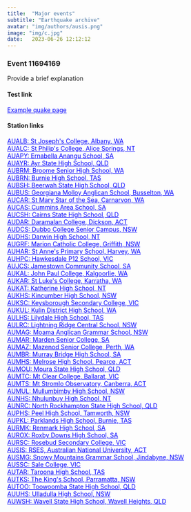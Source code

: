 ```yaml
---
title:  "Major events"
subtitle: "Earthquake archive"
avatar: "img/authors/ausis.png"
image: "img/c.jpg"
date:   2023-06-26 12:12:12
---
```


### Event 11694169
Provide a brief explanation

#### Test link
<a href="https://ausisedu.github.io/#/2099/06/29/example-quake" target="_blank" style="color:blue;" rel="noopener noreferrer">Example quake page</a> <br>

#### Station links 
<a href="https://www.iris.edu/app/station_monitor/#2023-05-10T16:02:00/S1-AUALB/trace/S1-AUALB|11694169" target="_blank" style="color:blue;" rel="noopener noreferrer">AUALB: St Joseph's College, Albany, WA</a> <br> 
<a href="https://www.iris.edu/app/station_monitor/#2023-05-10T16:02:00/S1-AUALC/trace/S1-AUALC|11694169" target="_blank" style="color:blue;" rel="noopener noreferrer">AUALC: St Philip's College, Alice Springs, NT</a> <br> 
<a href="https://www.iris.edu/app/station_monitor/#2023-05-10T16:02:00/S1-AUAPY/trace/S1-AUAPY|11694169" target="_blank" style="color:blue;" rel="noopener noreferrer">AUAPY: Ernabella Anangu School, SA</a> <br> 
<a href="https://www.iris.edu/app/station_monitor/#2023-05-10T16:02:00/S1-AUAYR/trace/S1-AUAYR|11694169" target="_blank" style="color:blue;" rel="noopener noreferrer">AUAYR: Ayr State High School, QLD</a> <br> 
<a href="https://www.iris.edu/app/station_monitor/#2023-05-10T16:02:00/S1-AUBRM/trace/S1-AUBRM|11694169" target="_blank" style="color:blue;" rel="noopener noreferrer">AUBRM: Broome Senior High School, WA</a> <br> 
<a href="https://www.iris.edu/app/station_monitor/#2023-05-10T16:02:00/S1-AUBRN/trace/S1-AUBRN|11694169" target="_blank" style="color:blue;" rel="noopener noreferrer">AUBRN: Burnie High School, TAS</a> <br> 
<a href="https://www.iris.edu/app/station_monitor/#2023-05-10T16:02:00/S1-AUBSH/trace/S1-AUBSH|11694169" target="_blank" style="color:blue;" rel="noopener noreferrer">AUBSH: Beerwah State High School, QLD</a> <br> 
<a href="https://www.iris.edu/app/station_monitor/#2023-05-10T16:02:00/S1-AUBUS/trace/S1-AUBUS|11694169" target="_blank" style="color:blue;" rel="noopener noreferrer">AUBUS: Georgiana Molloy Anglican School, Busselton, WA</a> <br> 
<a href="https://www.iris.edu/app/station_monitor/#2023-05-10T16:02:00/S1-AUCAR/trace/S1-AUCAR|11694169" target="_blank" style="color:blue;" rel="noopener noreferrer">AUCAR: St Mary Star of the Sea, Carnarvon, WA</a> <br> 
<a href="https://www.iris.edu/app/station_monitor/#2023-05-10T16:02:00/S1-AUCAS/trace/S1-AUCAS|11694169" target="_blank" style="color:blue;" rel="noopener noreferrer">AUCAS: Cummins Area School, SA</a> <br> 
<a href="https://www.iris.edu/app/station_monitor/#2023-05-10T16:02:00/S1-AUCSH/trace/S1-AUCSH|11694169" target="_blank" style="color:blue;" rel="noopener noreferrer">AUCSH: Cairns State High School, QLD</a> <br> 
<a href="https://www.iris.edu/app/station_monitor/#2023-05-10T16:02:00/S1-AUDAR/trace/S1-AUDAR|11694169" target="_blank" style="color:blue;" rel="noopener noreferrer">AUDAR: Daramalan College, Dickson, ACT</a> <br> 
<a href="https://www.iris.edu/app/station_monitor/#2023-05-10T16:02:00/S1-AUDCS/trace/S1-AUDCS|11694169" target="_blank" style="color:blue;" rel="noopener noreferrer">AUDCS: Dubbo College Senior Campus, NSW</a> <br> 
<a href="https://www.iris.edu/app/station_monitor/#2023-05-10T16:02:00/S1-AUDHS/trace/S1-AUDHS|11694169" target="_blank" style="color:blue;" rel="noopener noreferrer">AUDHS: Darwin High School, NT</a> <br> 
<a href="https://www.iris.edu/app/station_monitor/#2023-05-10T16:02:00/S1-AUGRF/trace/S1-AUGRF|11694169" target="_blank" style="color:blue;" rel="noopener noreferrer">AUGRF: Marion Catholic College, Griffith, NSW</a> <br> 
<a href="https://www.iris.edu/app/station_monitor/#2023-05-10T16:02:00/S1-AUHAR/trace/S1-AUHAR|11694169" target="_blank" style="color:blue;" rel="noopener noreferrer">AUHAR: St Anne's Primary School, Harvey, WA</a> <br> 
<a href="https://www.iris.edu/app/station_monitor/#2023-05-10T16:02:00/S1-AUHPC/trace/S1-AUHPC|11694169" target="_blank" style="color:blue;" rel="noopener noreferrer">AUHPC: Hawkesdale P12 School, VIC</a> <br> 
<a href="https://www.iris.edu/app/station_monitor/#2023-05-10T16:02:00/S1-AUJCS/trace/S1-AUJCS|11694169" target="_blank" style="color:blue;" rel="noopener noreferrer">AUJCS: Jamestown Community School, SA</a> <br> 
<a href="https://www.iris.edu/app/station_monitor/#2023-05-10T16:02:00/S1-AUKAL/trace/S1-AUKAL|11694169" target="_blank" style="color:blue;" rel="noopener noreferrer">AUKAL: John Paul College, Kalgoorlie, WA</a> <br> 
<a href="https://www.iris.edu/app/station_monitor/#2023-05-10T16:02:00/S1-AUKAR/trace/S1-AUKAR|11694169" target="_blank" style="color:blue;" rel="noopener noreferrer">AUKAR: St Luke's College, Karratha, WA</a> <br> 
<a href="https://www.iris.edu/app/station_monitor/#2023-05-10T16:02:00/S1-AUKAT/trace/S1-AUKAT|11694169" target="_blank" style="color:blue;" rel="noopener noreferrer">AUKAT: Katherine High School, NT</a> <br> 
<a href="https://www.iris.edu/app/station_monitor/#2023-05-10T16:02:00/S1-AUKHS/trace/S1-AUKHS|11694169" target="_blank" style="color:blue;" rel="noopener noreferrer">AUKHS: Kincumber High School, NSW</a> <br> 
<a href="https://www.iris.edu/app/station_monitor/#2023-05-10T16:02:00/S1-AUKSC/trace/S1-AUKSC|11694169" target="_blank" style="color:blue;" rel="noopener noreferrer">AUKSC: Keysborough Secondary College, VIC</a> <br> 
<a href="https://www.iris.edu/app/station_monitor/#2023-05-10T16:02:00/S1-AUKUL/trace/S1-AUKUL|11694169" target="_blank" style="color:blue;" rel="noopener noreferrer">AUKUL: Kulin District High School, WA</a> <br> 
<a href="https://www.iris.edu/app/station_monitor/#2023-05-10T16:02:00/S1-AULHS/trace/S1-AULHS|11694169" target="_blank" style="color:blue;" rel="noopener noreferrer">AULHS: Lilydale High School, TAS</a> <br> 
<a href="https://www.iris.edu/app/station_monitor/#2023-05-10T16:02:00/S1-AULRC/trace/S1-AULRC|11694169" target="_blank" style="color:blue;" rel="noopener noreferrer">AULRC: Lightning Ridge Central School, NSW</a> <br> 
<a href="https://www.iris.edu/app/station_monitor/#2023-05-10T16:02:00/S1-AUMAG/trace/S1-AUMAG|11694169" target="_blank" style="color:blue;" rel="noopener noreferrer">AUMAG: Moama Anglican Grammar School, NSW</a> <br> 
<a href="https://www.iris.edu/app/station_monitor/#2023-05-10T16:02:00/S1-AUMAR/trace/S1-AUMAR|11694169" target="_blank" style="color:blue;" rel="noopener noreferrer">AUMAR: Marden Senior College, SA</a> <br> 
<a href="https://www.iris.edu/app/station_monitor/#2023-05-10T16:02:00/S1-AUMAZ/trace/S1-AUMAZ|11694169" target="_blank" style="color:blue;" rel="noopener noreferrer">AUMAZ: Mazenod Senior College, Perth, WA</a> <br> 
<a href="https://www.iris.edu/app/station_monitor/#2023-05-10T16:02:00/S1-AUMBR/trace/S1-AUMBR|11694169" target="_blank" style="color:blue;" rel="noopener noreferrer">AUMBR: Murray Bridge High School, SA</a> <br> 
<a href="https://www.iris.edu/app/station_monitor/#2023-05-10T16:02:00/S1-AUMHS/trace/S1-AUMHS|11694169" target="_blank" style="color:blue;" rel="noopener noreferrer">AUMHS: Melrose High School, Pearce, ACT</a> <br> 
<a href="https://www.iris.edu/app/station_monitor/#2023-05-10T16:02:00/S1-AUMOU/trace/S1-AUMOU|11694169" target="_blank" style="color:blue;" rel="noopener noreferrer">AUMOU: Moura State High School, QLD</a> <br> 
<a href="https://www.iris.edu/app/station_monitor/#2023-05-10T16:02:00/S1-AUMTC/trace/S1-AUMTC|11694169" target="_blank" style="color:blue;" rel="noopener noreferrer">AUMTC: Mt Clear College, Ballarat, VIC</a> <br> 
<a href="https://www.iris.edu/app/station_monitor/#2023-05-10T16:02:00/S1-AUMTS/trace/S1-AUMTS|11694169" target="_blank" style="color:blue;" rel="noopener noreferrer">AUMTS: Mt Stromlo Observatory, Canberra, ACT</a> <br> 
<a href="https://www.iris.edu/app/station_monitor/#2023-05-10T16:02:00/S1-AUMUL/trace/S1-AUMUL|11694169" target="_blank" style="color:blue;" rel="noopener noreferrer">AUMUL: Mullumbimby High School, NSW</a> <br> 
<a href="https://www.iris.edu/app/station_monitor/#2023-05-10T16:02:00/S1-AUNHS/trace/S1-AUNHS|11694169" target="_blank" style="color:blue;" rel="noopener noreferrer">AUNHS: Nhulunbuy High School, NT</a> <br> 
<a href="https://www.iris.edu/app/station_monitor/#2023-05-10T16:02:00/S1-AUNRC/trace/S1-AUNRC|11694169" target="_blank" style="color:blue;" rel="noopener noreferrer">AUNRC: North Rockhampton State High School, QLD</a> <br> 
<a href="https://www.iris.edu/app/station_monitor/#2023-05-10T16:02:00/S1-AUPHS/trace/S1-AUPHS|11694169" target="_blank" style="color:blue;" rel="noopener noreferrer">AUPHS: Peel High School, Tamworth, NSW</a> <br> 
<a href="https://www.iris.edu/app/station_monitor/#2023-05-10T16:02:00/S1-AUPKL/trace/S1-AUPKL|11694169" target="_blank" style="color:blue;" rel="noopener noreferrer">AUPKL: Parklands High School, Burnie, TAS</a> <br> 
<a href="https://www.iris.edu/app/station_monitor/#2023-05-10T16:02:00/S1-AURMK/trace/S1-AURMK|11694169" target="_blank" style="color:blue;" rel="noopener noreferrer">AURMK: Renmark High School, SA</a> <br> 
<a href="https://www.iris.edu/app/station_monitor/#2023-05-10T16:02:00/S1-AUROX/trace/S1-AUROX|11694169" target="_blank" style="color:blue;" rel="noopener noreferrer">AUROX: Roxby Downs High School, SA</a> <br> 
<a href="https://www.iris.edu/app/station_monitor/#2023-05-10T16:02:00/S1-AURSC/trace/S1-AURSC|11694169" target="_blank" style="color:blue;" rel="noopener noreferrer">AURSC: Rosebud Secondary College, VIC</a> <br> 
<a href="https://www.iris.edu/app/station_monitor/#2023-05-10T16:02:00/S1-AUSIS/trace/S1-AUSIS|11694169" target="_blank" style="color:blue;" rel="noopener noreferrer">AUSIS: RSES, Australian National University, ACT</a> <br> 
<a href="https://www.iris.edu/app/station_monitor/#2023-05-10T16:02:00/S1-AUSMG/trace/S1-AUSMG|11694169" target="_blank" style="color:blue;" rel="noopener noreferrer">AUSMG: Snowy Mountains Grammar School, Jindabyne, NSW</a> <br> 
<a href="https://www.iris.edu/app/station_monitor/#2023-05-10T16:02:00/S1-AUSSC/trace/S1-AUSSC|11694169" target="_blank" style="color:blue;" rel="noopener noreferrer">AUSSC: Sale College, VIC</a> <br> 
<a href="https://www.iris.edu/app/station_monitor/#2023-05-10T16:02:00/S1-AUTAR/trace/S1-AUTAR|11694169" target="_blank" style="color:blue;" rel="noopener noreferrer">AUTAR: Taroona High School, TAS</a> <br> 
<a href="https://www.iris.edu/app/station_monitor/#2023-05-10T16:02:00/S1-AUTKS/trace/S1-AUTKS|11694169" target="_blank" style="color:blue;" rel="noopener noreferrer">AUTKS: The King's School, Parramatta, NSW</a> <br> 
<a href="https://www.iris.edu/app/station_monitor/#2023-05-10T16:02:00/S1-AUTOO/trace/S1-AUTOO|11694169" target="_blank" style="color:blue;" rel="noopener noreferrer">AUTOO: Toowoomba State High School, QLD</a> <br> 
<a href="https://www.iris.edu/app/station_monitor/#2023-05-10T16:02:00/S1-AUUHS/trace/S1-AUUHS|11694169" target="_blank" style="color:blue;" rel="noopener noreferrer">AUUHS: Ulladulla High School, NSW</a> <br> 
<a href="https://www.iris.edu/app/station_monitor/#2023-05-10T16:02:00/S1-AUWSH/trace/S1-AUWSH|11694169" target="_blank" style="color:blue;" rel="noopener noreferrer">AUWSH: Wavell State High School, Wavell Heights, QLD</a> <br>
